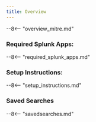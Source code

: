 ```yaml
---
title: Overview
---
```


--8<-- "overview_mitre.md"

### Required Splunk Apps:
--8<-- "required_splunk_apps.md"

### Setup Instructions:
--8<-- "setup_instructions.md"

### Saved Searches
--8<-- "savedsearches.md"
